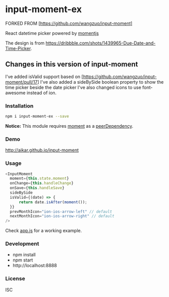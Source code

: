# input-moment-ex
FORKED FROM [https://github.com/wangzuo/input-moment]

React datetime picker powered by [momentjs](http://momentjs.com)

The design is from https://dribbble.com/shots/1439965-Due-Date-and-Time-Picker.


## Changes in this version of input-moment
I've added isValid support based on [https://github.com/wangzuo/input-moment/pull/17]
I've also added a sideBySide boolean property to show the time picker beside the date picker
I've also changed icons to use font-awesome instead of ion.

### Installation
``` sh
npm i input-moment-ex --save
```

**Notice:** This module requires [moment](https://www.npmjs.com/package/moment) as a [peerDependency](https://docs.npmjs.com/files/package.json#peerdependencies).

### Demo
http://aikar.github.io/input-moment

### Usage
``` javascript
<InputMoment
  moment={this.state.moment}
  onChange={this.handleChange}
  onSave={this.handleSave}
  sideBySide
  isValid={(date) => {
      return date.isAfter(moment());
  }}
  prevMonthIcon="ion-ios-arrow-left" // default
  nextMonthIcon="ion-ios-arrow-right" // default
/>
```
Check [app.js](https://github.com/aikar/input-moment-ex/blob/master/example/app.js) for a working example.

### Development
- npm install
- npm start
- http://localhost:8888

### License
ISC
